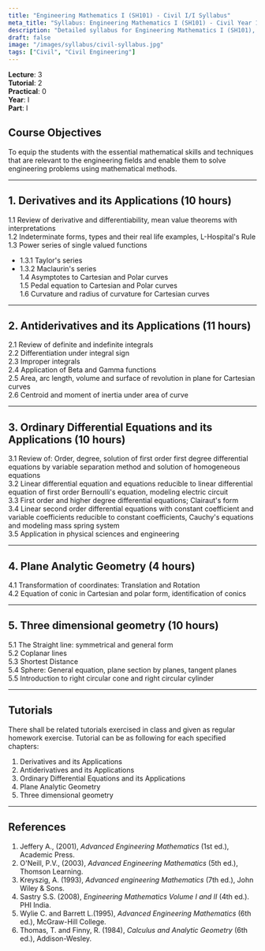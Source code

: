 ```yaml
---
title: "Engineering Mathematics I (SH101) - Civil I/I Syllabus"
meta_title: "Syllabus: Engineering Mathematics I (SH101) - Civil Year 1 Part 1 | IOE Notes"
description: "Detailed syllabus for Engineering Mathematics I (SH101), a first year, first part subject in the IOE Civil Engineering program."
draft: false
image: "/images/syllabus/civil-syllabus.jpg"
tags: ["Civil", "Civil Engineering"]
---
```


**Lecture**: 3  
**Tutorial**: 2  
**Practical**: 0  
**Year**: I  
**Part**: I  

## Course Objectives

To equip the students with the essential mathematical skills and techniques that are relevant to the engineering fields and enable them to solve engineering problems using mathematical methods.

---

## 1. Derivatives and its Applications (10 hours)

1.1 Review of derivative and differentiability, mean value theorems with interpretations  
1.2 Indeterminate forms, types and their real life examples, L-Hospital's Rule  
1.3 Power series of single valued functions  
  - 1.3.1 Taylor's series  
  - 1.3.2 Maclaurin's series  
1.4 Asymptotes to Cartesian and Polar curves  
1.5 Pedal equation to Cartesian and Polar curves  
1.6 Curvature and radius of curvature for Cartesian curves  

---

## 2. Antiderivatives and its Applications (11 hours)

2.1 Review of definite and indefinite integrals  
2.2 Differentiation under integral sign  
2.3 Improper integrals  
2.4 Application of Beta and Gamma functions  
2.5 Area, arc length, volume and surface of revolution in plane for Cartesian curves  
2.6 Centroid and moment of inertia under area of curve  

---

## 3. Ordinary Differential Equations and its Applications (10 hours)

3.1 Review of: Order, degree, solution of first order first degree differential equations by variable separation method and solution of homogeneous equations  
3.2 Linear differential equation and equations reducible to linear differential equation of first order Bernoulli's equation, modeling electric circuit  
3.3 First order and higher degree differential equations; Clairaut's form  
3.4 Linear second order differential equations with constant coefficient and variable coefficients reducible to constant coefficients, Cauchy's equations and modeling mass spring system  
3.5 Application in physical sciences and engineering  

---

## 4. Plane Analytic Geometry (4 hours)

4.1 Transformation of coordinates: Translation and Rotation  
4.2 Equation of conic in Cartesian and polar form, identification of conics  

---

## 5. Three dimensional geometry (10 hours)

5.1 The Straight line: symmetrical and general form  
5.2 Coplanar lines  
5.3 Shortest Distance  
5.4 Sphere: General equation, plane section by planes, tangent planes  
5.5 Introduction to right circular cone and right circular cylinder  

---

## Tutorials

There shall be related tutorials exercised in class and given as regular homework exercise. Tutorial can be as following for each specified chapters:

1. Derivatives and its Applications  
2. Antiderivatives and its Applications  
3. Ordinary Differential Equations and its Applications  
4. Plane Analytic Geometry  
5. Three dimensional geometry  

---

## References

1. Jeffery A., (2001), *Advanced Engineering Mathematics* (1st ed.), Academic Press.  
2. O'Neill, P.V., (2003), *Advanced Engineering Mathematics* (5th ed.), Thomson Learning.  
3. Kreyszig, A. (1993), *Advanced engineering Mathematics* (7th ed.), John Wiley & Sons.  
4. Sastry S.S. (2008), *Engineering Mathematics Volume I and II* (4th ed.). PHI India.  
5. Wylie C. and Barrett L.(1995), *Advanced Engineering Mathematics* (6th ed.), McGraw-Hill College.  
6. Thomas, T. and Finny, R. (1984), *Calculus and Analytic Geometry* (6th ed.), Addison-Wesley.  
